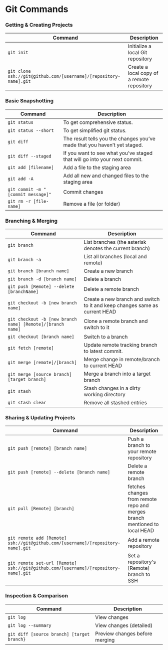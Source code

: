 Git Commands
============


### Getting & Creating Projects

| Command | Description |
| ------- | ----------- |
| `git init` | Initialize a local Git repository |
| `git clone ssh://git@github.com/[username]/[repository-name].git` | Create a local copy of a remote repository |

### Basic Snapshotting

| Command | Description |
| ------- | ----------- |
| `git status` | To get comprehensive status. |
| `git status --short` | To get simplified git status. |
| `git diff` |  The result tells you the changes you’ve made that you haven’t yet staged. |
| `git diff --staged` |  If you want to see what you’ve staged that will go into your next commit. |
| `git add [filename]` | Add a file to the staging area |
| `git add -A` | Add all new and changed files to the staging area |
| `git commit -m "[commit message]"` | Commit changes |
| `git rm -r [file-name]` | Remove a file (or folder) |

### Branching & Merging

| Command | Description |
| ------- | ----------- |
| `git branch` | List branches (the asterisk denotes the current branch) |
| `git branch -a` | List all branches (local and remote) |
| `git branch [branch name]` | Create a new branch |
| `git branch -d [branch name]` | Delete a branch |
| `git push [Remote] --delete [branchName]` | Delete a remote branch |
| `git checkout -b [new branch name]` | Create a new branch and switch to it and keep changes same as current HEAD|
| `git checkout -b [new branch name] [Remote]/[branch name]` | Clone a remote branch and switch to it |
| `git checkout [branch name]` | Switch to a branch |
| `git fetch [remote]` | Update remote tracking branch to latest commit. |
| `git merge [remote]/[branch]` | Merge change in remote/branch to current HEAD |
| `git merge [source branch] [target branch]` | Merge a branch into a target branch |
| `git stash` | Stash changes in a dirty working directory |
| `git stash clear` | Remove all stashed entries |

### Sharing & Updating Projects

| Command | Description |
| ------- | ----------- |
| `git push [remote] [branch name]` | Push a branch to your remote repository |
| `git push [remote] --delete [branch name]` | Delete a remote branch |
| `git pull [Remote] [branch]` | fetches changes from remote repo and merges branch mentioned to local HEAD|
| `git remote add [Remote] ssh://git@github.com/[username]/[repository-name].git` | Add a remote repository |
| `git remote set-url [Remote] ssh://git@github.com/[username]/[repository-name].git` | Set a repository's [Remote] branch to SSH |

### Inspection & Comparison

| Command | Description |
| ------- | ----------- |
| `git log` | View changes |
| `git log --summary` | View changes (detailed) |
| `git diff [source branch] [target branch}` | Preview changes before merging |

